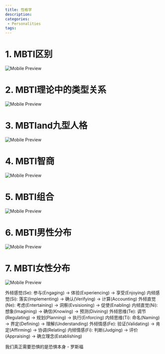 ```yaml
---
title: 性格学
description:
categories:
 - Personalities
tags:
---
```


# 1. MBTI区别
![Mobile Preview](/assets/images/yin/MBTI区别.png)

# 2. MBTI理论中的类型关系
![Mobile Preview](/assets/images/yin/MBTI理论中的类型关系.png)

# 3. MBTIand九型人格
![Mobile Preview](/assets/images/yin/MBTIand九型人格.png)

# 4. MBTI智商
![Mobile Preview](/assets/images/yin/MBTI智商.png)

# 5. MBTI组合
![Mobile Preview](/assets/images/yin/MBTI组合.png)

# 6. MBTI男性分布
![Mobile Preview](/assets/images/yin/MBTI男性分布.png)

# 7. MBTI女性分布
![Mobile Preview](/assets/images/yin/MBTI女性分布.png)

外倾感觉(Se): 参与(Engaging) -> 体验(Experiencing) -> 享受(Enjoying)
内倾感觉(Si): 落实(Implementing) -> 确认(Verifying) -> 计算(Accounting)
外倾直觉(Ne): 考虑(Entertaining) -> 洞察(Evsisioning) -> 促使(Enabling)
内倾直觉(Ni): 想象(Imagining) -> 确信(Knowing) -> 预测(Divining)
外倾思维(Te): 调节(Regulating) -> 规划(Planning) -> 执行(Enforcing)
内倾思维(Ti): 命名(Naming) -> 界定(Defining) -> 理解(Understanding)
外倾情感(Fe): 验证(Validating) -> 肯定(Affirming) -> 协调(Relating)
内倾情感(Fi): 判断(Judging) -> 评价(Appraising) -> 确立理念(Establishing)

我们真正需要恐惧的是恐惧本身 - 罗斯福